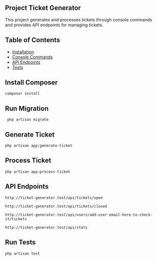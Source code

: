 
## Project Ticket Generator

This project generates and processes tickets through console commands and provides API endpoints for managing tickets.

## Table of Contents

- [Installation](#installation)
- [Console Commands](#console-commands)
- [API Endpoints](#api-endpoints)
- [Tests](#tests)

## Install Composer

```composer install```

## Run Migration

``` php artisan migrate```

## Generate Ticket

```php artisan app:generate-ticket```

## Process Ticket

```php artisan app:process-ticket```

## API Endpoints

```http://ticket-generator.test/api/tickets/open```

```http://ticket-generator.test/api/tickets/closed```

```http://ticket-generator.test/api/users/add-user-email-here-to-check-it/tickets```

```http://ticket-generator.test/api/stats```

## Run Tests

```php artisan test```